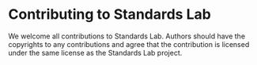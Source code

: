 # Contributing to Standards Lab

We welcome all contributions to Standards Lab. Authors should have the copyrights to any contributions and agree that the contribution is licensed under the same license as the Standards Lab project.